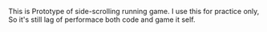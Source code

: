 This is Prototype of side-scrolling running game.
I use this for practice only, So it's still lag of performace both code and game it self.
